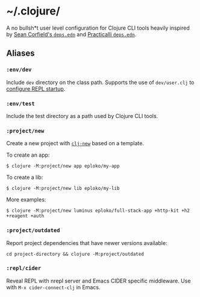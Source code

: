 # ~/.clojure/

A no bullsh*t user level configuration for Clojure CLI tools heavily inspired by [Sean Corfield's `deps.edn`](https://github.com/seancorfield/dot-clojure) and [Practicalli `deps.edn`](https://github.com/practicalli/clojure-deps-edn).

## Aliases

### `:env/dev`

Include `dev` directory on the class path. Supports the use of `dev/user.clj` to [configure REPL startup](https://practicalli.github.io/clojure/clojure-tools/projects/configure-repl-startup.html).

### `:env/test`

Include the test directory as a path used by Clojure CLI tools.

### `:project/new`

Create a new project with [`clj-new`](https://github.com/seancorfield/clj-new) based on a template.

To create an app:

    $ clojure -M:project/new app eploko/my-app
    
To create a lib:

    $ clojure -M:project/new lib eploko/my-lib
    
More examples:

    $ clojure -M:project/new luminus eploko/full-stack-app +http-kit +h2 +reagent +auth
    
### `:project/outdated`

Report project dependencies that have newer versions available:

    cd project-directory && clojure -M:project/outdated
    
### `:repl/cider`

Reveal REPL with nrepl server and Emacs CIDER specific middleware. Use with `M-x cider-connect-clj` in Emacs.

